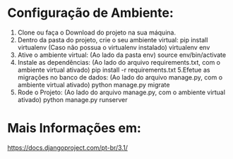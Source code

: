 # Configuração de Ambiente:
1. Clone ou faça o Download do projeto na sua máquina.
2. Dentro da pasta do projeto, crie o seu ambiente virtual:
  pip install virtualenv (Caso não possua o virtualenv instalado)
  virtualenv env
3. Ative o ambiente virtual:
  (Ao lado da pasta env) source env/bin/activate
4. Instale as dependências:
  (Ao lado do arquivo requirements.txt, com o ambiente virtual ativado) pip install -r requirements.txt
5.Efetue as migrações no banco de dados:
  (Ao lado do arquivo manage.py, com o ambiente virtual ativado) python manage.py migrate
6. Rode o Projeto:
  (Ao lado do arquivo manage.py, com o ambiente virtual ativado) python manage.py runserver

# Mais Informações em:
https://docs.djangoproject.com/pt-br/3.1/
